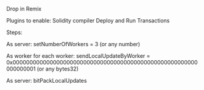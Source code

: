 Drop in Remix

Plugins to enable: 
  Solidity compiler
  Deploy and Run Transactions

Steps: 


  As server: 
    setNumberOfWorkers = 3 (or any number)

  As worker for each worker:
    sendLocalUpdateByWorker = 0x0000000000000000000000000000000000000000000000000000000000000001 (or any bytes32)

  As server:
    bitPackLocalUpdates
